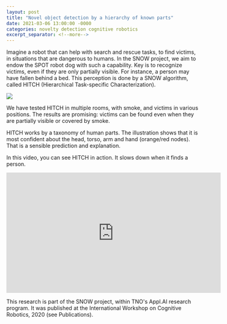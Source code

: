 ```yaml
---
layout: post
title: "Novel object detection by a hierarchy of known parts"
date: 2021-03-06 13:00:00 -0000
categories: novelty detection cognitive robotics
excerpt_separator: <!--more-->
---
```


Imagine a robot that can help with search and rescue tasks, to find victims, in situations that are dangerous to humans. 
In the SNOW project, we aim to endow the SPOT robot dog with such a capability. Key is to recognize victims, even if they are only partially visible. 
For instance, a person may have fallen behind a bed. This perception is done by a SNOW algorithm, called HITCH (Hierarchical Task-specific Characterization). 


<img src="https://gertjanburghouts.github.io/pictures/HITCH.jpg">

<!--more-->

We have tested HITCH in multiple rooms, with smoke, and victims in various positions. 
The results are promising: victims can be found even when they are partially visible or covered by smoke.  

HITCH works by a taxonomy of human parts. 
The illustration shows that it is most confident about the head, torso, arm and hand (orange/red nodes). 
That is a sensible prediction and explanation.

In this video, you can see HITCH in action. 
It slows down when it finds a person.

<iframe width="560" height="315" src="https://www.youtube.com/embed/GTc6Xh1ck5A" frameborder="0" allow="accelerometer; autoplay; clipboard-write; encrypted-media; gyroscope; picture-in-picture" allowfullscreen></iframe> 

This research is part of the SNOW project, within TNO's Appl.AI research program. 
It was published at the International Workshop on Cognitive Robotics, 2020 (see Publications).

